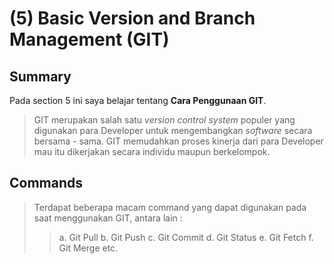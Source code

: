# **(5) Basic Version and Branch Management (GIT)**

## **Summary**
Pada section 5 ini saya belajar tentang **Cara Penggunaan GIT**.

> GIT merupakan salah satu *version control system* populer yang digunakan para Developer untuk mengembangkan *software* secara bersama - sama.
> GIT memudahkan proses kinerja dari para Developer mau itu dikerjakan secara individu maupun berkelompok.

## **Commands**
> Terdapat beberapa macam command yang dapat digunakan pada saat menggunakan GIT, antara lain :
> > a. Git Pull
> > b. Git Push
> > c. Git Commit
> > d. Git Status
> > e. Git Fetch
> > f. Git Merge
> > etc.